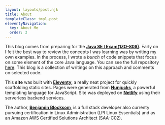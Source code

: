 ```yaml
---
layout: layouts/post.njk
title: About 
templateClass: tmpl-post
eleventyNavigation:
  key: About Me
  order: 3
---
```

This blog comes from preparing for the **[Java SE I Exam(1ZO-808)](https://education.oracle.com/java-se-8-programmer-i/pexam_1Z0-808)**. Early on I felt the best way to review the concepts I was learning was by writing my own examples. In the process, I wrote a *bunch* of code snippets that focus on some element of the core Java language. You can see the full repository [here](https://github.com/Benjamin-Blocksom/java-oca-prep). This blog is a collection of writings on this approach and comments on selected code.

This **site** was built with **[Eleventy](https://www.11ty.dev/)**, a really neat project for quickly scaffolding static sites. Pages were generated from **[Nunjucks](https://mozilla.github.io/nunjucks/)**, a powerful templating language for JavaScript. Site was deployed on **[Netlify](http://www.netlify.com)** using their serverless backend services. 

The author, **[Benjamin Blocksom](http://benjaminblocksom.com)**, is a full stack developer also currenty pursuing certification in Linux Administration (LPI Linux Essentials) and as an Amazon AWS Certified Solutions Architect (SAA-C02). 
